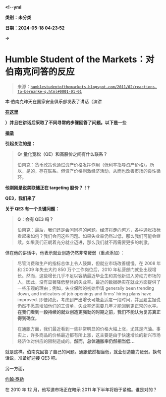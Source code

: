 **<!--yml**

**类别：未分类**

**日期：2024-05-18 04:23:52**

**→**

# **Humble Student of the Markets：对伯南克问答的反应**

> 来源：[`humblestudentofthemarkets.blogspot.com/2011/02/reactions-to-bernanke-q.html#0001-01-01`](https://humblestudentofthemarkets.blogspot.com/2011/02/reactions-to-bernanke-q.html#0001-01-01)

本·伯南克昨天在国家安全俱乐部发表了讲话（演讲

**[在这里](http://www.federalreserve.gov/newsevents/speech/bernanke20110203a.htm)**

**）并且在讲话后采取了不同寻常的步骤回答了问题。以下是**一些

**[摘录](http://www.businessinsider.com/live-coverage-bernankes-qa-at-the-national-press-club-2011-2)**

**引起关注的是：**

> **Q: 量化宽松（QE）和高股价之间有什么联系？**
> 
> 伯南克：货币政策也通过资产价格发挥作用（低利率指导资产价格）。所以，是的，存在联系。但资产价格刺激经济活动，从而也改善市场的良性循环。

**他刚刚是说美联储正在 targeting 股价？！?**

**QE3，我们来了**

**关于 QE3 有一个关键问题：**

> **Q：会有 QE3 吗？**
> 
> 伯南克：最后，我们还是会问同样的问题。经济将走向何方，各种通胀指标看起来如何？我们会问这些问题。如果失业率仍然过低，那么我们可能会继续。如果我们正朝着充分就业迈进，那么我们就不再需要更多的刺激。

但在他的讲话中，他表示就业创造仍然非常疲弱（重点添加）：

> 尽管消费和生产的指标总体上令人鼓舞，但就业市场改善缓慢。在 2008 年和 2009 年失去大约 850 万个工作岗位后，2010 年私营部门就业出现增长。然而，这些增长几乎不足以容纳最近毕业生和其他新进入劳动力市场的人，因此，没有显著降低整体的失业率。最近的数据确实在就业方面提供了一些乐观的理由；例如，失业保险的初始申请 generally been trending down, and indicators of job openings and firms' hiring plans have improved. 即便如此，考虑到产出增长可能会适度一段时间，并且雇主据说仍然不愿意增加他们的工资单，失业率还需要几年才能回到更正常的水平。**在我们看到一段持续的就业创造更强劲的时期之前，我们不能认为复苏真正得到确立**。
> 
> 在通胀方面，我们最近看到一些非常明显的价格大幅上涨，尤其是汽油。事实上，许多商品的价格最近都有所上涨，这主要是由于快速增长的新兴市场经济体对供应的限制造成的。**然而，总体通胀率仍然相当低...**

就是这样。伯南克回答了自己的问题。通胀依然相当低，就业创造能力疲弱。换句话说，准备好迎接 QE3 吧。

另一方面，

[约翰·泰勒](http://johnbtaylorsblog.blogspot.com/2010/12/futures-market-forecast-of-federal.html)

在 2010 年 12 月，他写道市场正在暗示 2011 年下半年将趋于紧缩。谁是对的？
